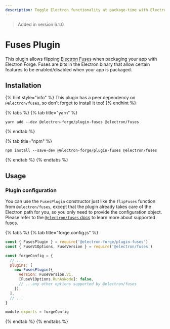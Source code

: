 ```yaml
---
description: Toggle Electron functionality at package-time with Electron Fuses.
---
```


> Added in version 6.1.0

# Fuses Plugin

This plugin allows flipping [Electron Fuses](https://github.com/electron/fuses) when packaging your app with Electron Forge. Fuses are bits in the Electron binary that allow certain features to be enabled/disabled when your app is packaged. 

## Installation
{% hint style="info" %}
This plugin has a peer dependency on `@electron/fuses`, so don't forget to install it too!
{% endhint %}

{% tabs %}
{% tab title="yarn" %}
```shell
yarn add --dev @electron-forge/plugin-fuses @electron/fuses
```
{% endtab %}

{% tab title="npm" %}
```shell
npm install --save-dev @electron-forge/plugin-fuses @electron/fuses
```
{% endtab %}
{% endtabs %}

## Usage

### Plugin configuration

You can use the `FusesPlugin` constructor just like the `flipFuses` function from `@electron/fuses`, except that the plugin already takes care of the Electron path for you, so you only need to provide the configuration object. Please refer to the [`@electron/fuses` docs](https://github.com/electron/fuses#usage) to learn more about supported fuses.

{% tabs %}
{% tab title="forge.config.js" %}
```js
const { FusesPlugin } = require('@electron-forge/plugin-fuses')
const { FuseV1Options, FuseVersion } = require('@electron/fuses')

const forgeConfig = {
  // ...
  plugins: [
    new FusesPlugin({
      version: FuseVersion.V1,
      [FuseV1Options.RunAsNode]: false,
      // ...any other options supported by @electron/fuses
    }),
  ],
  // ...
}

module.exports = forgeConfig
```

{% endtab %}
{% endtabs %}

